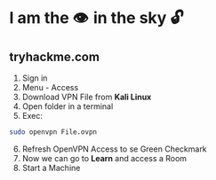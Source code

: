 # I am the 👁️  in the sky 🔓

## tryhackme.com

1. Sign in
2. Menu - Access
3. Download VPN File from __Kali Linux__
4. Open folder in a terminal
5. Exec: 

```bash
sudo openvpn File.ovpn
```
6. Refresh OpenVPN Access to se Green Checkmark
7. Now we can go to __Learn__ and access a Room
8. Start a Machine



